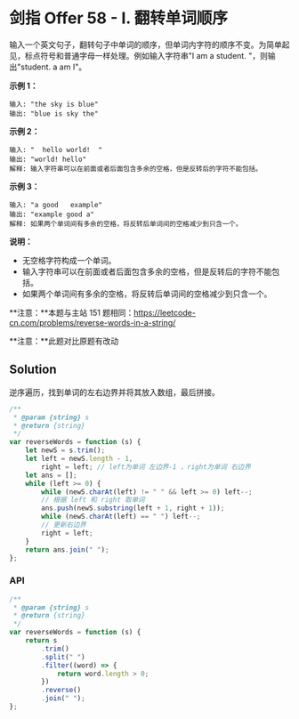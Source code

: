 # 剑指 Offer 58 - I. 翻转单词顺序

输入一个英文句子，翻转句子中单词的顺序，但单词内字符的顺序不变。为简单起见，标点符号和普通字母一样处理。例如输入字符串"I am a student. "，则输出"student. a am I"。

**示例 1：**

```
输入: "the sky is blue"
输出: "blue is sky the"
```

**示例 2：**

```
输入: "  hello world!  "
输出: "world! hello"
解释: 输入字符串可以在前面或者后面包含多余的空格，但是反转后的字符不能包括。
```

**示例 3：**

```
输入: "a good   example"
输出: "example good a"
解释: 如果两个单词间有多余的空格，将反转后单词间的空格减少到只含一个。
```

**说明：**

-   无空格字符构成一个单词。
-   输入字符串可以在前面或者后面包含多余的空格，但是反转后的字符不能包括。
-   如果两个单词间有多余的空格，将反转后单词间的空格减少到只含一个。

**注意：**本题与主站 151 题相同：https://leetcode-cn.com/problems/reverse-words-in-a-string/

**注意：**此题对比原题有改动

## Solution

逆序遍历，找到单词的左右边界并将其放入数组，最后拼接。

```js
/**
 * @param {string} s
 * @return {string}
 */
var reverseWords = function (s) {
    let newS = s.trim();
    let left = newS.length - 1,
        right = left; // left为单词 左边界-1 ，right为单词 右边界
    let ans = [];
    while (left >= 0) {
        while (newS.charAt(left) != " " && left >= 0) left--;
        // 根据 left 和 right 取单词
        ans.push(newS.substring(left + 1, right + 1));
        while (newS.charAt(left) == " ") left--;
        // 更新右边界
        right = left;
    }
    return ans.join(" ");
};
```

### API

```js
/**
 * @param {string} s
 * @return {string}
 */
var reverseWords = function (s) {
    return s
        .trim()
        .split(" ")
        .filter((word) => {
            return word.length > 0;
        })
        .reverse()
        .join(" ");
};
```
